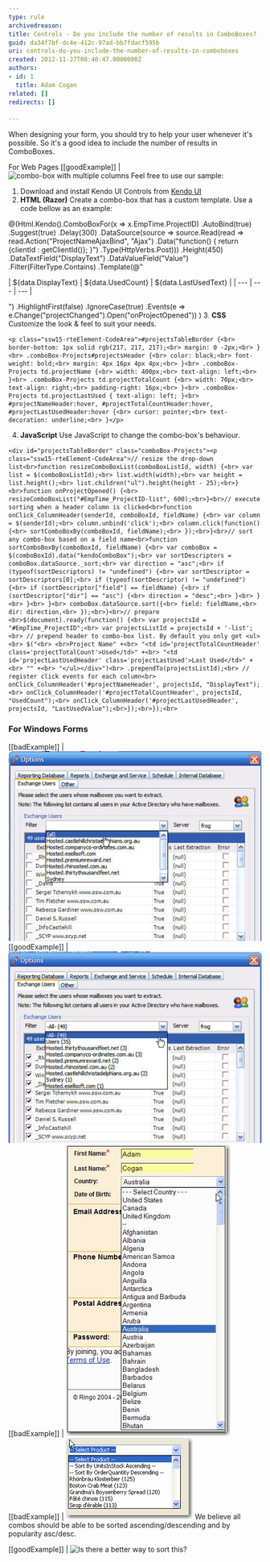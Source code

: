 ```yaml
---
type: rule
archivedreason: 
title: Controls - Do you include the number of results in ComboBoxes?
guid: da34f7bf-dc4e-412c-97ad-bb7fdacf595b
uri: controls-do-you-include-the-number-of-results-in-comboboxes
created: 2012-11-27T08:40:47.0000000Z
authors:
- id: 1
  title: Adam Cogan
related: []
redirects: []

---
```


When designing your form, you should try to help your user whenever it's possible. So it's a good idea to include the number of results in ComboBoxes.

<!--endintro-->
For Web Pages 
[[goodExample]]
| ![combo-box with multiple columns Feel free to use our sample:](combo-box-multiple-col.jpg)
1. Download and install Kendo UI Controls from [Kendo UI](http://www.kendoui.com/)
2. **HTML (Razor)** 
Create a combo-box that has a custom template. Use a code bellow as an example:

@(Html.Kendo().ComboBoxFor(x => x.EmpTime.ProjectID)
.AutoBind(true)
.Suggest(true)
.Delay(300)
.DataSource(source => source.Read(read => read.Action("ProjectNameAjaxBind", "Ajax")
.Data("function() { return {clientId : getClientId()}; }")
.Type(HttpVerbs.Post)))
.Height(450)
.DataTextField("DisplayText")
.DataValueField("Value")
.Filter(FilterType.Contains)
.Template(@"



| ${data.DisplayText} |
 ${data.UsedCount} |
 ${data.LastUsedText} |
| --- | --- | --- |



")
.HighlightFirst(false)
.IgnoreCase(true)
.Events(e => e.Change("projectChanged").Open("onProjectOpened"))
)
3. **CSS** 
Customize the look & feel to suit your needs.

```
<p class="ssw15-rteElement-CodeArea">#projectsTableBorder {<br> border-bottom: 1px solid rgb(217, 217, 217);<br> margin: 0 -2px;<br> }<br> .comboBox-Projects#projectsHeader {<br> color: black;<br> font-weight: bold;<br> margin: 4px 16px 4px 4px;<br> }<br> .comboBox-Projects td.projectName {<br> width: 400px;<br> text-align: left;<br> }<br> .comboBox-Projects td.projectTotalCount {<br> width: 70px;<br> text-align: right;<br> padding-right: 16px;<br> }<br> .comboBox-Projects td.projectLastUsed { text-align: left; }<br> #projectNameHeader:hover, #projectTotalCountHeader:hover, #projectLastUsedHeader:hover {<br> cursor: pointer;<br> text-decoration: underline;<br> }</p>
```
4. **JavaScript** 
Use JavaScript to change the combo-box's behaviour.

```
<div id="projectsTableBorder" class="comboBox-Projects"><p class="ssw15-rteElement-CodeArea">// resize the drop-down list<br>function resizeComboBoxList(comboBoxListId, width) {<br> var list = $(comboBoxListId);<br> list.width(width);<br> var height = list.height();<br> list.children("ul").height(height - 25);<br>}<br>function onProjectOpened() {<br> resizeComboBoxList("#EmpTime_ProjectID-list", 600);<br>}<br>// execute sorting when a header column is clicked<br>function onClick_ColumnHeader(senderId, comboBoxId, fieldName) {<br> var column = $(senderId);<br> column.unbind('click');<br> column.click(function() {<br> sortComboBoxBy(comboBoxId, fieldName);<br> });<br>}<br>// sort any combo-box based on a field name<br>function sortComboBoxBy(comboBoxId, fieldName) {<br> var comboBox = $(comboBoxId).data("kendoComboBox");<br> var sortDescriptors = comboBox.dataSource._sort;<br> var direction = "asc";<br> if (typeof(sortDescriptors) != "undefined") {<br> var sortDescriptor = sortDescriptors[0];<br> if (typeof(sortDescriptor) != "undefined") {<br> if (sortDescriptor["field"] == fieldName) {<br> if (sortDescriptor["dir"] == "asc") {<br> direction = "desc";<br> }<br> }<br> }<br> }<br> comboBox.dataSource.sort({<br> field: fieldName,<br> dir: direction,<br> });<br>}<br>// prepare <br>$(document).ready(function() {<br> var projectsId = "#EmpTime_ProjectID";<br> var projectsListId = projectsId + '-list';<br> // prepend header to combo-box list. By default you only get <ul><br> $("<br> <br>Project Name" +<br> "<td id='projectTotalCountHeader' class='projectTotalCount'>Used</td>" +<br> "<td id='projectLastUsedHeader' class='projectLastUsed'>Last Used</td>" +<br> "" +<br> "</ul></div>")<br> .prependTo(projectsListId);<br> // register click events for each column<br> onClick_ColumnHeader('#projectNameHeader', projectsId, "DisplayText");<br> onClick_ColumnHeader('#projectTotalCountHeader', projectsId, "UsedCount");<br> onClick_ColumnHeader('#projectLastUsedHeader', projectsId, "LastUsedValue");<br>});<br>});<br>
```


### For Windows Forms

[[badExample]]
| ![You can't tell the number of results and there is a scroll bar](../../assets/ComboWF-1.jpg)
[[goodExample]]
| ![The number of results is clearly displayed. Long text boxes > 30 entries, another approach can be employed - putting the common ones at the top](../../assets/ComboWF-2.jpg)
[[badExample]]
| ![Firstly because it is manual, plus what about the 4th, 5th, etc most common used countries](../../assets/Rule38LongTextCombobox.jpg)
[[badExample]]
| ![This was a highly unpopular method of the sorting and counting above](../../assets/rule38SortableCombobox.jpg)
We believe all combos should be able to be sorted ascending/descending and by popularity asc/desc.

[[goodExample]]
| ![Is there a better way to sort this?](sort-alpha-numeric.jpg)
